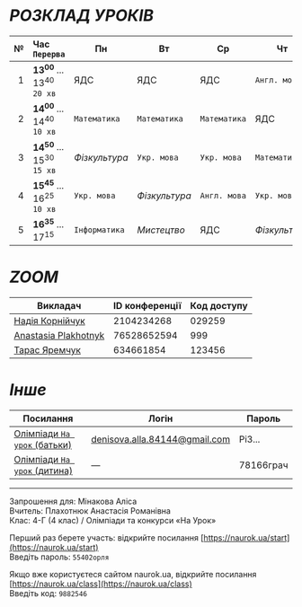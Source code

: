 # *РОЗКЛАД УРОКІВ*

| № | Час `Перерва` | Пн | Вт | Ср | Чт || Пт | Час `Перерва` |
|---:|:---|---|---|---|---|---|---|:---|
| 1 | **13<sup>00</sup>** ... 13<sup>40</sup> `20 хв` | ЯДС |  ЯДС | ЯДС | `Англ. мова` || ЯДС | **13<sup>15</sup>** ... 13<sup>55</sup> `5 хв` |
| 2 | **14<sup>00</sup>** ... 14<sup>40</sup> `10 хв` | `Математика` | `Математика` | `Математика` | ЯДС || `Укр. мова` | **14<sup>00</sup>** ... 14<sup>30</sup> `5 хв` |
| 3 | **14<sup>50</sup>** ... 15<sup>30</sup> `15 хв` | *Фізкультура* | `Укр. мова` | `Укр. мова` | `Математика` || *Мистецтво* | **14<sup>35</sup>** ... 15<sup>15</sup> `10 хв` |
| 4 | **15<sup>45</sup>** ... 16<sup>25</sup> `10 хв` | `Укр. мова` | *Фізкультура* | `Англ. мова` | `Укр. мова` || `Англ. мова` | **15<sup>25</sup>** ... 16<sup>05</sup> `10 хв` |
| 5 | **16<sup>35</sup>** ... 17<sup>15</sup> | `Інформатика` | *Мистецтво* | ЯДС | *Фізкультура* || ЯДС | **16<sup>15</sup>** ... 16<sup>55</sup> |

# *ZOOM*

| Викладач | ID конференції | Код доступу |
|---|---|---|
| [Надія Корнійчук](https://us04web.zoom.us/j/2104234268?pwd=VndEblZtdnlkbzVQYWlsNDFUdHVTQT09&omn=77903642108) | 2104234268 | 029259 |
| [Anastasia Plakhotnyk](https://us04web.zoom.us/j/76528652594?pwd=uystTIL9xFVJ3Pl7xjc2Z3zjXLeffq.1) | 76528652594 | 999 |
| [Тарас Яремчук](https://us05web.zoom.us/j/4634661854?pwd=VmvYEDAahgVMNeTIXa7bA2jrfAmPqv.1) | 634661854 | 123456 |

# *Інше*

| Посилання | Логін | Пароль |
|---|---|---|
| [Олімпіади `На урок` (батьки)](https://naurok.ua/) | denisova.alla.84144@gmail.com | Pi3... |
| [Олімпіади `На урок` (дитина)](https://naurok.ua/start) | — | 78166грач |

---

Запрошення для: Мінакова Аліса  
Вчитель: Плахотнюк Анастасія Романівна  
Клас: 4-Г (4 клас) / Олімпіади та конкурси «На Урок»  
  
Перший раз берете участь: відкрийте посилання [https://naurok.ua/start](https://naurok.ua/start)  
Введіть пароль: `55402орля`  
  
Якщо вже користуєтеся сайтом naurok.ua, відкрийте посилання [https://naurok.ua/class](https://naurok.ua/class)  
Введіть код: `9882546`  
